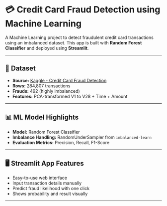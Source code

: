 # 💳 Credit Card Fraud Detection using Machine Learning

A Machine Learning project to detect fraudulent credit card transactions using an imbalanced dataset. This app is built with **Random Forest Classifier** and deployed using **Streamlit**.


---

## 🧠 Dataset

- **Source:** [Kaggle - Credit Card Fraud Detection](https://www.kaggle.com/datasets/mlg-ulb/creditcardfraud)
- **Rows:** 284,807 transactions
- **Frauds:** 492 (highly imbalanced)
- **Features:** PCA-transformed V1 to V28 + Time + Amount

---

## 📊 ML Model Highlights

- **Model:** Random Forest Classifier
- **Imbalance Handling:** RandomUnderSampler from `imbalanced-learn`
- **Evaluation Metrics:** Precision, Recall, F1-Score

---

## 🖥️ Streamlit App Features

- Easy-to-use web interface
- Input transaction details manually
- Predict fraud likelihood with one click
- Shows probability and result visually

---



